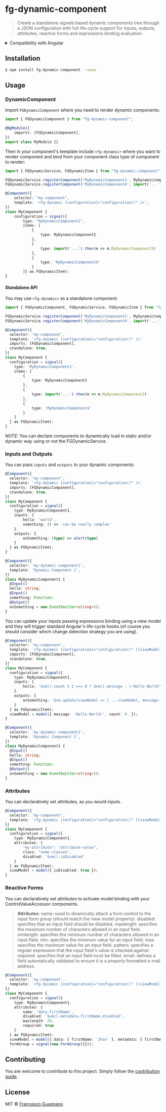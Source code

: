 # fg-dynamic-component

> Create a standalone signals based dynamic components tree through a JSON configuration with full life-cycle support for inputs, outputs, attributes, reactive forms and expressions binding evaluation.

<details>
  <summary>Compatibility with Angular</summary>

| Angular | ng-dynamic-component | NPM package                   |
| ------- | -------------------- | ----------------------------- |
| 17.2.x  | 1.x.x                | `fg-dynamic-component@^1.0.0` |

</details>

## Installation

```bash
$ npm install fg-dynamic-component --save
```

## Usage

### DynamicComponent

Import `FGDynamicComponent` where you need to render dynamic components:

```ts
import { FGDynamicComponent } from "fg-dynamic-component";

@NgModule({
    imports: [FGDynamicComponent],
})
export class MyModule {}
```

Then in your component's template include `<fg-dynamic>` where you want to render component
and bind from your component class type of component to render:

```ts
import { FGDynamicService, FGDynamicItem } from "fg-dynamic-component";

FGDynamicService.registerComponent('MyDynamicComponent1', MyDynamicComponent1);
FGDynamicService.registerComponent('MyDynamicComponent4', import('...').then(m => m.MyDynamicComponent4));

@Component({
    selector: "my-component",
    template: `<fg-dynamic [configuration]="configuration()" />`,
})
class MyComponent {
    configuration = signal({
        type: "MyDynamicComponent1",
        items: [
            {
                type: MyDynamicComponent2
            },
            {
                type: import('...').then(m => m.MyDynamicComponent3)
            },
            {
                type: 'MyDynamicComponent4'
            }
        ]} as FGDynamicItem);
}
```

#### Standalone API

You may use `<fg-dynamic>` as a standalone component:

```ts
import { FGDynamicComponent, FGDynamicService, FGDynamicItem } from 'fg-dynamic-component';

FGDynamicService.registerComponent('MyDynamicComponent1', MyDynamicComponent1);
FGDynamicService.registerComponent('MyDynamicComponent4', import('...').then(m => m.MyDynamicComponent4));

@Component({
  selector: 'my-component',
  template: `<fg-dynamic [configuration]="configuration()" />`
  imports: [FGDynamicComponent],
  standalone: true,
})
class MyComponent {
  configuration = signal({
    type: 'MyDynamicComponent1',
    items: [
        {
            type: MyDynamicComponent2
        },
        {
            type: import('...').then(m => m.MyDynamicComponent3)
        },
        {
            type: 'MyDynamicComponent4'
        }
    ]
  } as FGDynamicItem);
}
```

_NOTE:_ You can declare components to dynamically load in static and/or dynamic way using or not the FGDynamicService.

### Inputs and Outputs

You can pass `inputs` and `outputs` to your dynamic components:

```ts
@Component({
  selector: 'my-component',
  template: `<fg-dynamic [configuration]="configuration()" />`
  imports: [FGDynamicComponent],
  standalone: true,
})
class MyComponent {
  configuration = signal({
    type: MyDynamicComponent1,
    inputs: {
        hello: 'world',
        something: () => 'can be really complex'
    },
    outputs: {
        onSomething: (type) => alert(type)
    }
  } as FGDynamicItem);
}

@Component({
  selector: 'my-dynamic-component1',
  template: 'Dynamic Component 1',
})
class MyDynamicComponent1 {
  @Input()
  hello: string;
  @Input()
  something: Function;
  @Output()
  onSomething = new EventEmitter<string>();
}
```

You can update your inputs passing expressions binding using a view model and they will trigger standard Angular's life-cycle hooks
(of course you should consider which change detection strategy you are using).

```ts
@Component({
  selector: 'my-component',
  template: `<fg-dynamic [configuration]="configuration()" [(viewModel)]="viewModel" />`
  imports: [FGDynamicComponent],
  standalone: true,
})
class MyComponent {
  configuration = signal({
    type: MyDynamicComponent1,
    inputs: {
        hello: '$vm().count % 2 === 0 ? $vm().message : \'Hello World!\'',
    },
    outputs: {
        onSomething: '$vm.update(viewModel => { ...viewModel, message: $event, count: viewModel.count + 1 })'
    }
  } as FGDynamicItem);
  viewModel = model({ message: 'Hello World!', count: 0  });
}

@Component({
  selector: 'my-dynamic-component1',
  template: 'Dynamic Component 1',
})
class MyDynamicComponent1 {
  @Input()
  hello: string;
  @Input()
  something: Function;
  @Output()
  onSomething = new EventEmitter<string>();
}
```

### Attributes

You can declaratively set attributes, as you would inputs.


```ts
@Component({
  selector: 'my-component',
  template: `<fg-dynamic [configuration]="configuration()" [(viewModel)]="viewModel" />`
})
class MyComponent {
  configuration = signal({
    type: MyDynamicComponent1,
    attributes: {
        "my-attribute": "attribute-value",
        class: "some classes",
        disabled: '$vm().isDisabled'
    }
  } as FGDynamicItem);
  viewModel = model({ isDisabled: true });
}
```

### Reactive Forms

You can declaratively set attributes to activate model binding with your ControlValueAccessor components.

> **Attributes**:
> name: used to dinamically attach a form control to the input form group (should match the view model property).
> disabled: specifies that an input field should be disabled.
> maxlength: specifies the maximum number of characters allowed in an input field.
> minlength: specifies the minimum number of characters allowed in an input field.
> min: specifies the minimum value for an input field.
> max: specifies the maximum value for an input field.
> pattern: specifies a regular expression that the input field's value is checked against.
> required: specifies that an input field must be filled.
> email: defines a field automatically validated to ensure it is a properly formatted e-mail address.

```ts
@Component({
  selector: 'my-component',
  template: `<fg-dynamic [configuration]="configuration()" [(viewModel)]="viewModel" [formGroup]="formGroup()" />`
})
class MyComponent {
  configuration = signal({
    type: MyDynamicComponent1,
    attributes: {
        name: 'data.firstName',
        disabled: '$vm().metadata.firstName.disabled',
        maxlength: 20,
        required: true
    }
  } as FGDynamicItem);
  viewModel = model({ data: { firstName: 'Jhon' }, metadata: { firstName: { disabled: false } } });
  formGroup = signal(new FormGroup({}));
```

## Contributing

You are welcome to contribute to this project.
Simply follow the [contribution guide](/CONTRIBUTING.md).

## License

MIT © [Francesco Guagnano](guagnanofrancesco11@gmail.com)
